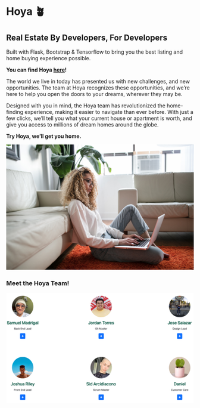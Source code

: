 # Hoya 🪴

## Real Estate By Developers, For Developers

Built with Flask, Bootstrap & Tensorflow to bring you the best listing and home buying experience possible.

**You can find Hoya [here](https://hoya-housing.herokuapp.com/)!**

The world we live in today has presented us with new challenges, and new opportunities. The team at Hoya recognizes these opportunities, and we’re here to help you open the doors to your dreams, wherever they may be.

Designed with you in mind, the Hoya team has revolutionized the home-finding experience, making it easier to navigate than ever before. With just a few clicks, we’ll tell you what your current house or apartment is worth, and give you access to
millions of dream homes around the globe.

**Try Hoya, we’ll get you home.**

![Woman sitting on floor of new home, working.](./hoya/static/thought-catalog-Nv-vx3kUR2A-unsplash.jpg)

### Meet the Hoya Team!

![Image cards with the name and role of Hoya developers](./hoya/static/dev-team.png)
